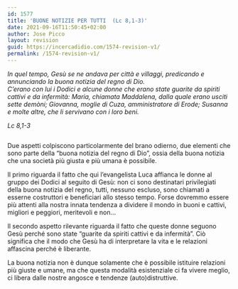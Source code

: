 ```yaml
---
id: 1577
title: 'BUONE NOTIZIE PER TUTTI  (Lc 8,1-3)'
date: 2021-09-16T11:50:45+02:00
author: Jose Picco
layout: revision
guid: https://incercadidio.com/1574-revision-v1/
permalink: /1574-revision-v1/
---
```

_In quel tempo, Gesù se ne andava per città e villaggi, predicando e annunciando la buona notizia del regno di Dio.  
C&#8217;erano con lui i Dodici e alcune donne che erano state guarite da spiriti cattivi e da infermità: Maria, chiamata Maddalena, dalla quale erano usciti sette demòni; Giovanna, moglie di Cuza, amministratore di Erode; Susanna e molte altre, che li servivano con i loro beni._

<p class="has-text-align-right">
  <em>Lc 8,1-3</em>
</p>

<div class="wp-block-image">
  <figure class="aligncenter size-large"><img src="https://incercadidio.com/wp-content/uploads/2021/09/2-1.png" alt="" class="wp-image-1576" srcset="https://incercadidio.com/wp-content/uploads/2021/09/2-1.png 727w, https://incercadidio.com/wp-content/uploads/2021/09/2-1-300x198.png 300w" sizes="(max-width: 727px) 100vw, 727px" /></figure>
</div>

Due aspetti colpiscono particolarmente del brano odierno, due elementi che sono parte della “buona notizia del regno di Dio”, ossia della buona notizia che una società più giusta e più umana è possibile.

Il primo riguarda il fatto che qui l’evangelista Luca affianca le donne al gruppo dei Dodici al seguito di Gesù: non ci sono destinatari privilegiati della buona notizia del regno, tutti, nessuno escluso, sono chiamati a esserne costruttori e beneficiari allo stesso tempo. Forse dovremmo essere più attenti alla nostra innata tendenza a dividere il mondo in buoni e cattivi, migliori e peggiori, meritevoli e non…

Il secondo aspetto rilevante riguarda il fatto che queste donne seguono Gesù perché sono state “guarite da spiriti cattivi e da infermità”. Ciò significa che il modo che Gesù ha di interpretare la vita e le relazioni affascina perché è liberante.

La buona notizia non è dunque solamente che è possibile istituire relazioni più giuste e umane, ma che questa modalità esistenziale ci fa vivere meglio, ci libera dalle nostre angosce e tendenze (auto)distruttive.